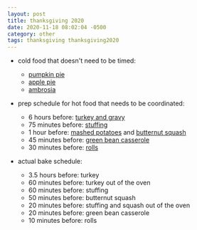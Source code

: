 ```yaml
---
layout: post
title: thanksgiving 2020
date: 2020-11-18 08:02:04 -0500
category: other
tags: thanksgiving thanksgiving2020
---
```


* cold food that doesn't need to be timed:
  * [pumpkin pie](https://escowles.github.io/recipes/dessert/1970/01/01/pumpkin-pie.html)
  * [apple pie](https://escowles.github.io/recipes/dessert/2014/12/25/apple-pie.html)
  * [ambrosia](https://escowles.github.io/recipes/sides/2016/11/19/ambrosia.html)

* prep schedule for hot food that needs to be coordinated:
  * 6 hours before: [turkey and gravy](https://escowles.github.io/recipes/main/2019/11/29/dry-brined-turkey-and-gravy.html)
  * 75 minutes before: [stuffing](https://escowles.github.io/recipes/sides/1970/01/01/stuffing-2.html)
  * 1 hour before: [mashed potatoes](https://escowles.github.io/recipes/sides/1970/01/01/mashed-potatoes-rustic.html) and  [butternut squash](https://escowles.github.io/recipes/sides/2020/11/17/butternut-squash.html)
  * 45 minutes before: [green bean casserole](https://escowles.github.io/recipes/sides/2016/11/19/green-bean-casserole.html)
  * 30 minutes before: [rolls](https://escowles.github.io/recipes/sides/2016/11/20/yeast-rolls.html)

* actual bake schedule:
  * 3.5 hours before: turkey
  * 60 minutes before: turkey out of the oven
  * 60 minutes before: stuffing
  * 50 minutes before: butternut squash
  * 20 minutes before: stuffing and squash out of the oven
  * 20 minutes before: green bean casserole
  * 10 minutes before: rolls
